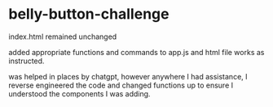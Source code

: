 # belly-button-challenge

index.html remained unchanged

added appropriate functions and commands to app.js and html file works as instructed.

was helped in places by chatgpt, however anywhere I had assistance, I reverse engineered the code and changed functions up to ensure I understood the components I was adding.